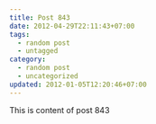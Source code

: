 ```yaml
---
title: Post 843
date: 2012-04-29T22:11:43+07:00
tags:
  - random post
  - untagged
category:
  - random post
  - uncategorized
updated: 2012-01-05T12:20:46+07:00
---
```

This is content of post 843